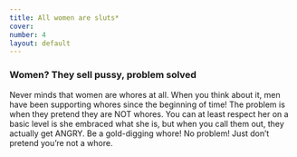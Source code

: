 ```yaml
---
title: All women are sluts*
cover: 
number: 4
layout: default
---
```


### Women? They sell pussy, problem solved

Never minds that women are whores at all. When you think about it, men have been supporting whores since the beginning of time! The problem is when they pretend they are NOT whores. You can at least respect her on a basic level is she embraced what she is, but when you call them out, they actually get ANGRY. Be a gold-digging whore! No problem! Just don’t pretend you’re not a whore.